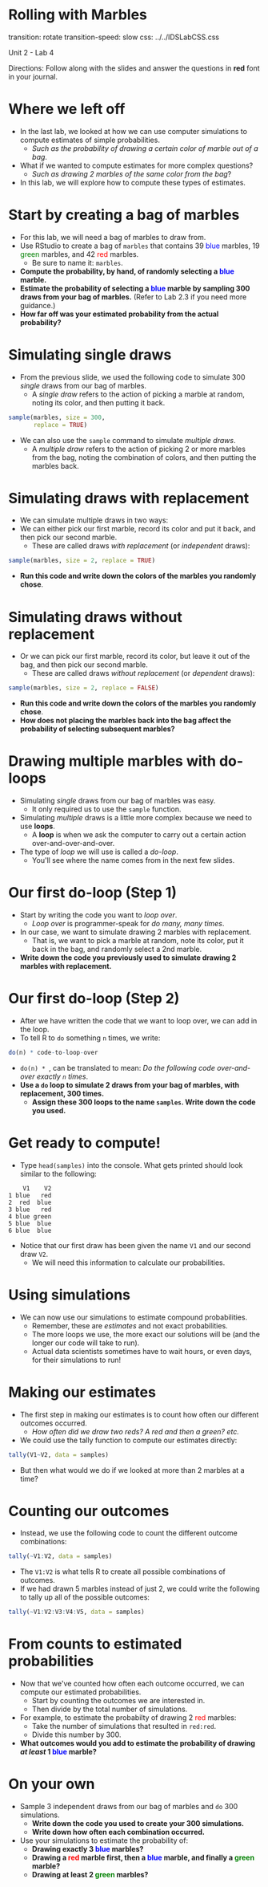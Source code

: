 Rolling with Marbles
========================================================
transition: rotate
transition-speed: slow
css: ../../IDSLabCSS.css

Unit 2 - Lab 4  

Directions: Follow along with the slides and answer the questions in **red** font in your journal.
 



Where we left off
=================

- In the last lab, we looked at how we can use computer simulations to compute estimates of simple probabilities.
  - _Such as the probability of drawing a certain color of marble out of a bag_.
- What if we wanted to compute estimates for more complex questions?
  - _Such as drawing 2 marbles of the same color from the bag_?
- In this lab, we will explore how to compute these types of estimates.


Start by creating a bag of marbles
==================================

- For this lab, we will need a bag of marbles to draw from.
- Use RStudio to create a bag of `marbles` that contains 39 <font color = "blue"> blue </font> marbles, 19 <font color = "green"> green </font> marbles, and 42 <font color = "red"> red </font> marbles.
  - Be sure to name it: `marbles`.
- **Compute the probability, by hand, of randomly selecting a <font color = "blue"> blue </font> marble.**
- **Estimate the probability of selecting a <font color = "blue"> blue </font> marble by sampling 300 draws from your bag of marbles.** (Refer to Lab 2.3 if you need more guidance.)
- **How far off was your estimated probability from the actual probability?**


Simulating single draws
========================================

- From the previous slide, we used the following code to simulate 300 _single_ draws from our bag of marbles.
  - A _single draw_ refers to the action of picking a marble at random, noting its color, and then putting it back.

```r
sample(marbles, size = 300, 
       replace = TRUE)
```
- We can also use the `sample` command to simulate _multiple draws_.
  - A _multiple draw_ refers to the action of picking 2 or more marbles from the bag, noting the combination of colors, and then putting the marbles back.


Simulating draws with replacement
======================================

- We can simulate multiple draws in two ways:
- We can either pick our first marble, record its color and put it back, and then pick our second marble.
  - These are called draws _with replacement_ (or _independent_ draws):

```r
sample(marbles, size = 2, replace = TRUE)
```
- **Run this code and write down the colors of the marbles you randomly chose**.


Simulating draws without replacement
======================================

- Or we can pick our first marble, record its color, but leave it out of the bag, and then pick our second marble.
  - These are called draws _without replacement_ (or _dependent_ draws):  

```r
sample(marbles, size = 2, replace = FALSE)
```
- **Run this code and write down the colors of the marbles you randomly chose**.
- **How does not placing the marbles back into the bag affect the probability of selecting subsequent marbles?**


Drawing multiple marbles with do-loops
========================================

- Simulating _single_ draws from our bag of marbles was easy.
  - It only required us to use the `sample` function.
- Simulating _multiple_ draws is a little more complex because we need to use **loops**.
  - A **loop** is when we ask the computer to carry out a certain action over-and-over-and-over.
- The type of _loop_ we will use is called a _do-loop_.
  - You'll see where the name comes from in the next few slides.
  
Our first do-loop (Step 1)
================

- Start by writing the code you want to _loop over_.
  - _Loop over_ is programmer-speak for _do many, many times_.
- In our case, we want to simulate drawing 2 marbles with replacement.
  - That is, we want to pick a marble at random, note its color, put it back in the bag, and randomly select a 2nd marble.
- **Write down the code you previously used to simulate drawing 2 marbles with replacement.**

Our first do-loop (Step 2)
==========================

- After we have written the code that we want to loop over, we can add in the loop.
- To tell R to `do` something `n` times, we write:

```r
do(n) * code-to-loop-over
```
- `do(n) * `, can be translated to mean: _Do the following code over-and-over exactly `n` times_.
- **Use a `do` loop to simulate 2 draws from your bag of marbles, with replacement, 300 times.**
  - **Assign these 300 loops to the name `samples`. Write down the code you used.**


Get ready to compute!
=========================

- Type `head(samples)` into the console. What gets printed should look similar to the following:
 

```
    V1    V2
1 blue   red
2  red  blue
3 blue   red
4 blue green
5 blue  blue
6 blue  blue
```
- Notice that our first draw has been given the name `V1` and our second draw `V2`.
  - We will need this information to calculate our probabilities.
  
Using simulations
==============================

- We can now use our simulations to estimate compound probabilities.
  - Remember, these are _estimates_ and not exact probabilities.
  - The more loops we use, the more exact our solutions will be (and the longer our code will take to run).
  - Actual data scientists sometimes have to wait hours, or even days, for their simulations to run!
  

Making our estimates
====================

- The first step in making our estimates is to count how often our different outcomes occurred.
  - _How often did we draw two reds? A red and then a green? etc._
- We could use the tally function to compute our estimates directly:

```r
tally(V1~V2, data = samples)
```
- But then what would we do if we looked at more than 2 marbles at a time?

Counting our outcomes
====================

- Instead, we use the following code to count the different outcome combinations:

```r
tally(~V1:V2, data = samples)
```
- The `V1:V2` is what tells R to create all possible combinations of outcomes.
- If we had drawn 5 marbles instead of just 2, we could write the following to tally up all of the possible outcomes:

```r
tally(~V1:V2:V3:V4:V5, data = samples)
```


From counts to estimated probabilities
=====================================

- Now that we've counted how often each outcome occurred, we can compute our estimated probabilities.
  - Start by counting the outcomes we are interested in.
  - Then divide by the total number of simulations.
- For example, to estimate the probabilty of drawing 2 <font color = "red"> red </font> marbles:
  - Take the number of simulations that resulted in `red:red`.
  - Divide this number by 300.
- **What outcomes would you add to estimate the probability of drawing _at least_ 1 <font color = "blue"> blue </font> marble?**


On your own
===========

- Sample 3 independent draws from our bag of marbles and `do` 300 simulations.
  - **Write down the code you used to create your 300 simulations.**
  - **Write down how often each combination occurred.**
- Use your simulations to estimate the probability of:
  - **Drawing exactly 3 <font color = "blue"> blue </font> marbles?**
  - **Drawing a <font color = "red"> red </font> marble first, then a <font color = "blue"> blue </font> marble, and finally a <font color = "green"> green </font> marble?**
  - **Drawing at least 2 <font color = "green"> green </font> marbles?**  
